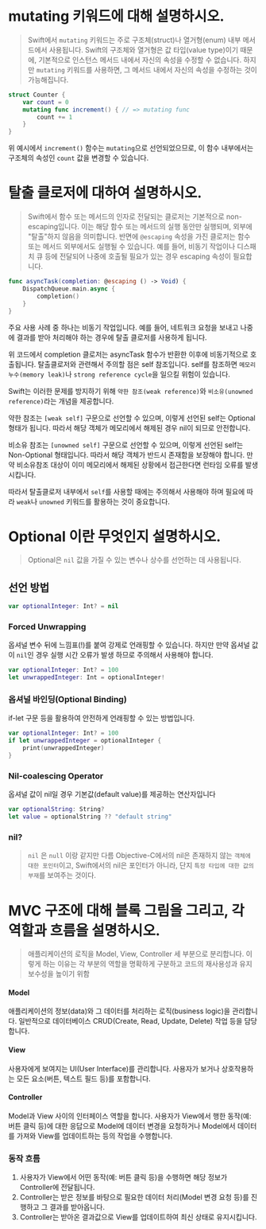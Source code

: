 # mutating 키워드에 대해 설명하시오.
> Swift에서 `mutating` 키워드는 주로 구조체(struct)나 열거형(enum) 내부 메서드에서 사용됩니다. 
> Swift의 구조체와 열거형은 값 타입(value type)이기 때문에, 
> 기본적으로 인스턴스 메서드 내에서 자신의 속성을 수정할 수 없습니다. 하지만 `mutating` 키워드를 사용하면, 그 메서드 내에서 자신의 속성을 수정하는 것이 가능해집니다.

```swift
struct Counter {
    var count = 0
    mutating func increment() { // => mutating func
        count += 1
    }
}
```
위 예시에서 `increment()` 함수는 `mutating`으로 선언되었으므로, 이 함수 내부에서는 구조체의 속성인 `count` 값을 변경할 수 있습니다.

# 탈출 클로저에 대하여 설명하시오.
> Swift에서 함수 또는 메서드의 인자로 전달되는 클로저는 기본적으로 non-escaping입니다. 이는 해당 함수 또는 메서드의 실행 동안만 실행되며, 외부에 "탈출"하지 않음을 의미합니다.
> 반면에 `@escaping` 속성을 가진 클로저는 함수 또는 메서드 외부에서도 실행될 수 있습니다. 예를 들어, 비동기 작업이나 디스패치 큐 등에 전달되어 나중에 호출될 필요가 있는 경우 escaping 속성이 필요합니다.

```swift
func asyncTask(completion: @escaping () -> Void) {
    DispatchQueue.main.async {
        completion()
    }
}
```
주요 사용 사례 중 하나는 비동기 작업입니다. 예를 들어, 네트워크 요청을 보내고 나중에 결과를 받아 처리해야 하는 경우에 탈출 클로저를 사용하게 됩니다.

위 코드에서 completion 클로저는 asyncTask 함수가 반환한 이후에 비동기적으로 호출됩니다.
탈출클로저와 관련해서 주의할 점은 self 참조입니다.
self를 참조하면 `메모리 누수(memory leak)`나 `strong reference cycle`을 일으킬 위험이 있습니다.

Swift는 이러한 문제를 방지하기 위해 `약한 참조(weak reference)`와 `비소유(unowned reference)`라는 개념을 제공합니다.

약한 참조는 `[weak self]` 구문으로 선언할 수 있으며, 이렇게 선언된 self는 Optional 형태가 됩니다. 따라서 해당 객체가 메모리에서 해제된 경우 nil이 되므로 안전합니다.

비소유 참조는 `[unowned self]` 구문으로 선언할 수 있으며, 이렇게 선언된 self는 Non-Optional 형태입니다. 따라서 해당 객체가 반드시 존재함을 보장해야 합니다. 만약 비소유참조 대상이 이미 메모리에서 해제된 상황에서 접근한다면 런타임 오류를 발생시킵니다.

따라서 탈출클로저 내부에서 `self`를 사용할 때에는 주의해서 사용해야 하며 필요에 따라 `weak`나 `unowned` 키워드를 활용하는 것이 중요합니다.

# Optional 이란 무엇인지 설명하시오.
> Optional은 `nil` 값을 가질 수 있는 변수나 상수를 선언하는 데 사용됩니다.

## 선언 방법
```swift
var optionalInteger: Int? = nil
```

### Forced Unwrapping
옵셔널 변수 뒤에 느낌표(!)를 붙여 강제로 언래핑할 수 있습니다.
하지만 만약 옵셔널 값이 `nil`인 경우 실행 시간 오류가 발생 하므로 주의해서 사용해야 합니다.
```swift
var optionalInteger: Int? = 100
let unwrappedInteger: Int = optionalInteger!
```

### 옵셔널 바인딩(Optional Binding)
if-let 구문 등을 활용하여 안전하게 언래핑할 수 있는 방법입니다.
```swift
var optionalInteger: Int? = 100
if let unwrappedInteger = optionalInteger {
    print(unwrappedInteger)
}
```

### Nil-coalescing Operator
옵셔널 값이 nil일 경우 기본값(default value)를 제공하는 연산자입니다
```swift
var optionalString: String? 
let value = optionalString ?? "default string"
```
### nil?
> `nil` 은 `null` 이랑 같지만 다름
> Objective-C에서의 nil은 존재하지 않는 `객체에 대한 포인터`이고,
> Swift에서의 nil은 포인터가 아니라, 단지 `특정 타입에 대한 값의 부재`를 보여주는 것이다.
# MVC 구조에 대해 블록 그림을 그리고, 각 역할과 흐름을 설명하시오.
> 애플리케이션의 로직을 Model, View, Controller 세 부분으로 분리합니다. 이렇게 하는 이유는 각 부분의 역할을 명확하게 구분하고 코드의 재사용성과 유지보수성을 높이기 위함

#### **Model**
애플리케이션의 정보(data)와 그 데이터를 처리하는 로직(business logic)을 관리합니다. 일반적으로 데이터베이스 CRUD(Create, Read, Update, Delete) 작업 등을 담당합니다.
    
#### **View**
사용자에게 보여지는 UI(User Interface)를 관리합니다. 사용자가 보거나 상호작용하는 모든 요소(버튼, 텍스트 필드 등)를 포함합니다.
    
#### **Controller**
Model과 View 사이의 인터페이스 역할을 합니다. 사용자가 View에서 행한 동작(예: 버튼 클릭 등)에 대한 응답으로 Model에 데이터 변경을 요청하거나 Model에서 데이터를 가져와 View를 업데이트하는 등의 작업을 수행합니다.

### 동작 흐름
1. 사용자가 View에서 어떤 동작(예: 버튼 클릭 등)을 수행하면 해당 정보가 Controller에 전달됩니다.
2. Controller는 받은 정보를 바탕으로 필요한 데이터 처리(Model 변경 요청 등)를 진행하고 그 결과를 받아옵니다.
3. Controller는 받아온 결과값으로 View를 업데이트하여 최신 상태로 유지시킵니다.
